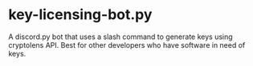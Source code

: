 # key-licensing-bot.py
A discord.py bot that uses a slash command to generate keys using cryptolens API. Best for other developers who have software in need of keys.
